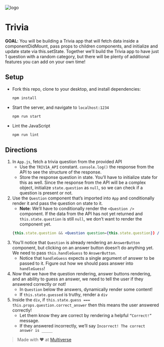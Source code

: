 ![logo](https://user-images.githubusercontent.com/44912347/203095957-f44de644-0971-44c0-ac2d-92fdebb262d2.jpg)

# Trivia

**GOAL**: You will be building a Trivia app that will fetch data inside a componentDidMount, pass props to children components, and initialize and update state via this.setState. Together we’ll build the Trivia app to have just 1 question with a random category, but there will be plenty of additional features you can add on your own time!

## Setup

- Fork this repo, clone to your desktop, and install dependencies:
  ```sh
  npm install
  ```
- Start the server, and navigate to `localhost:1234`
  ```sh
  npm run start
  ```
- Lint the JavaScript
  ```sh
  npm run lint
  ```

## Directions
1. In `App.js`, fetch a trivia question from the provided API
    - Use the `TRIVIA_API` constant. `console.log()` the response from the API to see the structure of the response.
    - Store the response question in state. You’ll have to initialize state for this as well. Since the response from the API will be a complex object, initialize `state.question` as `null`, so we can check if a question is present or not.
2. Use the `Question` component that’s imported into `App` and conditionally render it and pass the question on state to it.
    - **Note**: We’ll have to conditionally render the `<Question />` component. If the data from the API has not yet returned and `this.state.question` is still `null`, we don’t want to render the component yet.
    ```jsx
    {this.state.question && <Question question={this.state.question}} />}
    ```
3. You’ll notice that `Question` is already rendering an `AnswerButton` component, but clicking on an answer button doesn’t do anything yet. We need to pass `this.handleGuess` to `AnswerButton`.
    - Notice that `handleGuess` expects a single argument of answer to be passed to it. Figure out how we should pass answer into `handleGuess`!
4. Now that we have the question rendering, answer buttons rendering, and an ability to guess an answer, we need to tell the user if they answered correctly or not!
    - In `Question` below the answers, dynamically render some content!
    - If `this.state.guessed` is truthy, render a `div`
5. Inside the `div`, if `this.state.guess === this.props.question.correct_answer` then this means the user answered correctly! 
    - Let them know they are correct by rendering a helpful `“Correct!”` message. 
    - If they answered incorrectly, we’ll say `Incorrect! The correct answer is _____`

> Made with ♥️ at [Multiverse](https://www.multiverse.io/en-US)
